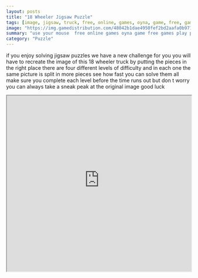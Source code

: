```yaml
---
layout: posts
title: "18 Wheeler Jigsaw Puzzle"
tags: [image, jigsaw, truck, free, online, games, oyna, game, free, games, play, play, games]
image: "https://img.gamedistribution.com/48042b1dae4950fef2bd2aafa0b971a1.jpg"
summary: "use your mouse  free online games oyna game free games play play games"
category: "Puzzle"
---
```


if you enjoy solving jigsaw puzzles we have a new challenge for you you will have to recreate the image of this 18 wheeler truck by putting the pieces in the right place there are four different levels of difficulty and in each one the same picture is split in more pieces see how fast you can solve them all make sure you complete each level before the time runs out but don t worry you can always take a sneak peak at the original image good luck

<iframe width="100%" height="480px;" src="https://flash.gamedistribution.com?game=48042b1dae4950fef2bd2aafa0b971a1"></iframe>